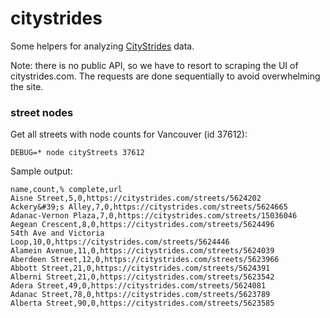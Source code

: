 # citystrides

Some helpers for analyzing [CityStrides](https://citystrides.com) data.

Note: there is no public API, so we have to resort to scraping the UI of citystrides.com.
The requests are done sequentially to avoid overwhelming the site.

### street nodes

Get all streets with node counts for Vancouver (id 37612):

`DEBUG=* node cityStreets 37612`

Sample output:

```
name,count,% complete,url
Aisne Street,5,0,https://citystrides.com/streets/5624202
Ackery&#39;s Alley,7,0,https://citystrides.com/streets/5624665
Adanac-Vernon Plaza,7,0,https://citystrides.com/streets/15036046
Aegean Crescent,8,0,https://citystrides.com/streets/5624496
54th Ave and Victoria Loop,10,0,https://citystrides.com/streets/5624446
Alamein Avenue,11,0,https://citystrides.com/streets/5624039
Aberdeen Street,12,0,https://citystrides.com/streets/5623966
Abbott Street,21,0,https://citystrides.com/streets/5624391
Alberni Street,21,0,https://citystrides.com/streets/5623542
Adera Street,49,0,https://citystrides.com/streets/5624081
Adanac Street,78,0,https://citystrides.com/streets/5623789
Alberta Street,90,0,https://citystrides.com/streets/5623585
```
